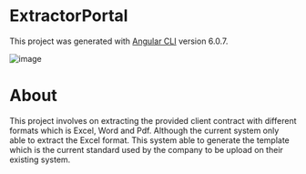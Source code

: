 # ExtractorPortal

This project was generated with [Angular CLI](https://github.com/angular/angular-cli) version 6.0.7.

![image](https://user-images.githubusercontent.com/6179080/221348278-ec7bff4d-eb03-41ae-8591-7285cf52b4cd.png)

# About
This project involves on extracting the provided client contract with different formats which is Excel, Word and Pdf. Although the current system only able to extract the Excel format. This system able to generate the template which is the current standard used by the company to be upload on their existing system.
